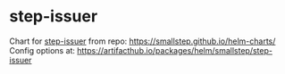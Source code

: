 # step-issuer
Chart for [step-issuer](https://github.com/smallstep/step-issuer) from repo: https://smallstep.github.io/helm-charts/
Config options at: https://artifacthub.io/packages/helm/smallstep/step-issuer